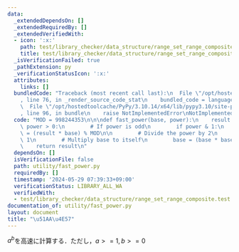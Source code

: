 ```yaml
---
data:
  _extendedDependsOn: []
  _extendedRequiredBy: []
  _extendedVerifiedWith:
  - icon: ':x:'
    path: test/library_checker/data_structure/range_set_range_composite.test.py
    title: test/library_checker/data_structure/range_set_range_composite.test.py
  _isVerificationFailed: true
  _pathExtension: py
  _verificationStatusIcon: ':x:'
  attributes:
    links: []
  bundledCode: "Traceback (most recent call last):\n  File \"/opt/hostedtoolcache/PyPy/3.10.14/x64/lib/pypy3.10/site-packages/onlinejudge_verify/documentation/build.py\"\
    , line 76, in _render_source_code_stat\n    bundled_code = language.bundle(\n\
    \  File \"/opt/hostedtoolcache/PyPy/3.10.14/x64/lib/pypy3.10/site-packages/onlinejudge_verify/languages/python.py\"\
    , line 96, in bundle\n    raise NotImplementedError\nNotImplementedError\n"
  code: "MOD = 998244353\n\n\ndef fast_power(base, power):\n    result = 1\n    while\
    \ power > 0:\n        # If power is odd\n        if power & 1:\n            result\
    \ = (result * base) % MOD\n\n        # Divide the power by 2\n        power >>=\
    \ 1\n        # Multiply base to itself\n        base = (base * base) % MOD\n\n\
    \    return result\n"
  dependsOn: []
  isVerificationFile: false
  path: utility/fast_power.py
  requiredBy: []
  timestamp: '2024-05-29 07:39:33+09:00'
  verificationStatus: LIBRARY_ALL_WA
  verifiedWith:
  - test/library_checker/data_structure/range_set_range_composite.test.py
documentation_of: utility/fast_power.py
layout: document
title: "\u51AA\u4E57"
---
```


$a^{b}$を高速に計算する．ただし，$a>=1, b>=0$